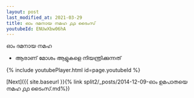 ```yaml
---
layout: post
last_modified_at: 2021-03-29
title: ഓം ദമനായ നമഹ ൧൧ ടൈംസ്
youtubeId: ENUwXbw06hA
---
```

 
 
 ഓം ദമനായ നമഹ 
 
 -  ആരാണ് മോശം ആളുകളെ നിയന്ത്രിക്കുന്നത് 
 
  
 
  
 
 
 
 
 
 


{% include youtubePlayer.html id=page.youtubeId %}
 
[Next]({{ site.baseurl }}{% link  split2/_posts/2014-12-09-ഓം ഉമപാതയെ നമഹ ൧൧ ടൈംസ്.md%})
 
